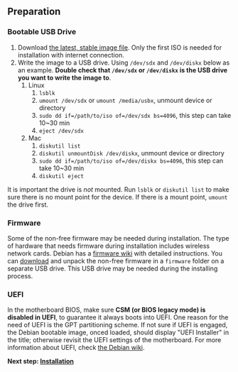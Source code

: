 ## Preparation

### Bootable USB Drive

1. Download [the latest, stable image file](http://www.debian.org/CD/http-ftp/#stable). Only the first ISO is needed for installation with internet connection.
2. Write the image to a USB drive. Using `/dev/sdx` and `/dev/diskx` below as an example. **Double check that `/dev/sdx` or `/dev/diskx` is the USB drive you want to write the image to**.
    1. Linux
        1. `lsblk`
        2. `umount /dev/sdx` or `umount /media/usbx`, unmount device or directory
        3. `sudo dd if=/path/to/iso of=/dev/sdx bs=4096`, this step can take 10~30 min
        4. `eject /dev/sdx`
    2. Mac
        1. `diskutil list`
        2. `diskutil unmountDisk /dev/diskx`, unmount device or directory
        3. `sudo dd if=/path/to/iso of=/dev/diskx bs=4096`, this step can take 10~30 min
        4. `diskutil eject`

It is important the drive is _not_ mounted. Run `lsblk` or `diskutil list` to make sure there is no mount point for the device. If there is a mount point, `umount` the drive first.

### Firmware

Some of the non-free firmware may be needed during installation. The type of hardware that needs firmware during installation includes wireless network cards. Debian has a [firmware wiki](https://wiki.debian.org/Firmware) with detailed instructions. You can [download](http://cdimage.debian.org/cdimage/unofficial/non-free/firmware/) and unpack the non-free firmware in a `firmware` folder on a separate USB drive. This USB drive may be needed during the installing process.

### UEFI

In the motherboard BIOS, make sure **CSM (or BIOS legacy mode) is disabled in UEFI**, to guarantee it always boots into UEFI. One reason for the need of UEFI is the GPT partitioning scheme. If not sure if UEFI is engaged, the Debian bootable image, onced loaded, should display "UEFI Installer" in the title; otherwise revisit the UEFI settings of the motherboard. For more information about UEFI, check [the Debian wiki](https://wiki.debian.org/UEFI). 


**Next step: [Installation](0200-install.md)**
